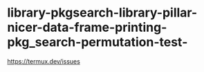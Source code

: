 # library-pkgsearch-library-pillar-nicer-data-frame-printing-pkg_search-permutation-test-
https://termux.dev/issues
